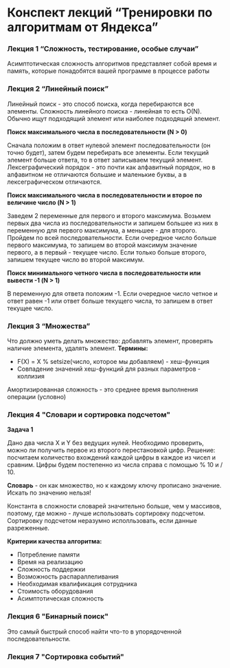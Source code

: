 # Конспект лекций “Тренировки по алгоритмам от Яндекса”

### Лекция 1 “Сложность, тестирование, особые случаи”

Асимптотическая сложность алгоритмов представляет собой время и память, которые понадобятся вашей программе в процессе работы

### Лекция 2 “Линейный поиск”

Линейный поиск - это способ поиска, когда перебираются все элементы. Сложность линейного поиска - линейная то есть O(N). Обычно ищут подходящий элемент или наиболее подходящий элемент.

**Поиск максимального числа в последовательности (N > 0)**

Сначала положим в ответ нулевой элемент последовательности (он точно будет), затем будем перебирать все элементы. Если текущий элемент больше ответа, то в ответ записываем текущий элемент.
Лексеграфический порядок - это почти как алфавитный порядок, но в алфавитном не отличаются большие и маленькие буквы, а в лексеграфическом отличаются.

**Поиск максимального числа в последовательности и второе по величине число (N > 1)**

Заведем 2 переменные для первого и второго максимума. Возьмем первых два числа из последовательности и запишем большее из них в переменную для первого максимума, а меньшее - для второго. Пройдем по всей последовательности. Если очередное число больше первого максимума, то запишем во второй максимум значение первого, а в первый - текущее число. Если только больше второго, запишем текущее число во второй максимум.

**Поиск минимального четного числа в последовательности или вывести -1 (N > 1)**

В переменную для ответа положим -1. Если очередное число четное и ответ равен -1 или ответ больше текущего числа, то запишем в ответ текущее число.

### Лекция 3 “Множества”
Что должно уметь делать множество: добавлять элемент, проверять наличие элемента, удалять элемент. **Термины:**
- F(X) = X % setsize(число, которое мы добавляем) - хеш-функция
- Совпадение значений хеш-функций для разных параметров - коллизия

Амортизированная сложность - это среднее время выполнения операции (условно)

### Лекция 4 "Словари и сортировка подсчетом"
**Задача 1**

Дано два числа X и Y без ведущих нулей. Необходимо проверить, можно ли получить первое из второго перестановкой цифр. Решение: посчитаем количество вхождений каждой цифры в каждое из чисел и сравним. Цифры будем постепенно из числа справа с помощью % 10 и / 10.

**Словарь** - он как множество, но к каждому ключу прописано значение. Искать по значению нельзя! 

Константа в сложности словарей значительно больше, чем у массивов, поэтому, где можно - лучше использовать сортировку подсчетом. Сортировку подсчетом неразумно исполльзовать, если данные разреженные.

**Критерии качества алгоритма:**
- Потребление памяти
- Время на реализацию
- Сложность поддержки
- Возможность распараллеливания
- Необходимая квалификация сотрудника
- Стоимость оборудования
- Асимптотическая сложность

### Лекция 6 "Бинарный поиск"

Это самый быстрый способ найти что-то в упорядоченной последовательности. 

### Лекция 7 "Сортировка событий"

